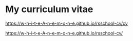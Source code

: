 # My curriculum vitae

https://w-h-i-t-e-A-n-e-m-o-n-e.github.io/rsschool-cv/cv

https://w-h-i-t-e-A-n-e-m-o-n-e.github.io/rsschool-cv/

